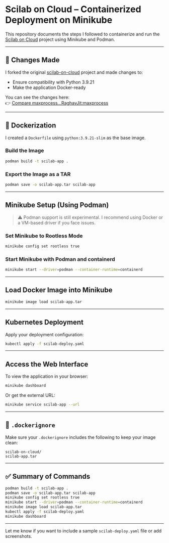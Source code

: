 # Scilab on Cloud – Containerized Deployment on Minikube

This repository documents the steps I followed to containerize and run the [Scilab on Cloud](https://github.com/prashantsinalkar/scilab-on-cloud) project using Minikube and Podman.

---

## 🔧 Changes Made

I forked the original [scilab-on-cloud](https://github.com/prashantsinalkar/scilab-on-cloud) project and made changes to:

- Ensure compatibility with Python 3.9.21
- Make the application Docker-ready

You can see the changes here:  
👉 [Compare maxprocess...RaghavJit:maxprocess](https://github.com/prashantsinalkar/scilab-on-cloud/compare/maxprocess...RaghavJit:scilab-on-cloud:maxprocess)

---

## 🐳 Dockerization

I created a `Dockerfile` using `python:3.9.21-slim` as the base image.

### Build the Image

```bash
podman build -t scilab-app .
```

### Export the Image as a TAR

```bash
podman save -o scilab-app.tar scilab-app
```

---

## Minikube Setup (Using Podman)

> ⚠️ Podman support is still experimental. I recommend using Docker or a VM-based driver if you face issues.

### Set Minikube to Rootless Mode

```bash
minikube config set rootless true
```

### Start Minikube with Podman and containerd

```bash
minikube start --driver=podman --container-runtime=containerd
```

---

## Load Docker Image into Minikube

```bash
minikube image load scilab-app.tar
```

---

## Kubernetes Deployment

Apply your deployment configuration:

```bash
kubectl apply -f scilab-deploy.yaml
```

---

## Access the Web Interface

To view the application in your browser:

```bash
minikube dashboard
```

Or get the external URL:

```bash
minikube service scilab-app --url
```

---

## 🛑 `.dockerignore`

Make sure your `.dockerignore` includes the following to keep your image clean:

```
scilab-on-cloud/
scilab-app.tar
```

---

## ✅ Summary of Commands

```bash
podman build -t scilab-app .
podman save -o scilab-app.tar scilab-app
minikube config set rootless true
minikube start --driver=podman --container-runtime=containerd
minikube image load scilab-app.tar
kubectl apply -f scilab-deploy.yaml
minikube dashboard
```

---

Let me know if you want to include a sample `scilab-deploy.yaml` file or add screenshots.